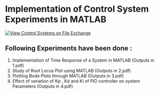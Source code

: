 # Implementation of Control System Experiments in MATLAB

[![View Control Systems on File Exchange](https://www.mathworks.com/matlabcentral/images/matlab-file-exchange.svg)](https://uk.mathworks.com/matlabcentral/fileexchange/73716-control-systems)

## Following Experiments have been done :

1. Implementation of Time Response of a System in MATLAB (Outputs in 1.pdf)
2. Study of Root Locus Plot using MATLAB (Outputs in 2.pdf)
3. Plotting Bode Plots through MATLAB (Outputs in 3.pdf)
4. Effect of variation of Kp , Kd and Ki of PID controller on system Parameters (Outputs in 4.pdf)
